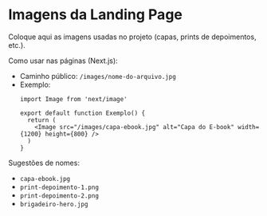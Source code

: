 # Imagens da Landing Page

Coloque aqui as imagens usadas no projeto (capas, prints de depoimentos, etc.).

Como usar nas páginas (Next.js):
- Caminho público: `/images/nome-do-arquivo.jpg`
- Exemplo:
  ```tsx
  import Image from 'next/image'

  export default function Exemplo() {
    return (
      <Image src="/images/capa-ebook.jpg" alt="Capa do E-book" width={1200} height={800} />
    )
  }
  ```

Sugestões de nomes:
- `capa-ebook.jpg`
- `print-depoimento-1.png`
- `print-depoimento-2.png`
- `brigadeiro-hero.jpg`

